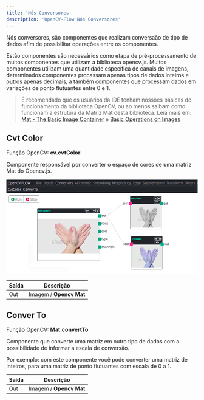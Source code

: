 ```yaml
---
title: 'Nós Conversores'
description: 'OpenCV-Flow Nós Conversores'
---
```


Nós conversores, são componentes que realizam conversaão de tipo de dados afim de possibilitar operações entre os componentes.

Estão componentes são necessários como etapa de pré-processamento de muitos componentes que utilizam a biblioteca opencv.js.
Muitos componentes utilizam uma quantidade específica de canais de imagens, 
determinados componentes procassam apenas tipos de dados inteiros e outros apenas decimais,
a também componentes que processam dados em variações de ponto flutuantes entre 0 e 1.

>
> É recomendado que os usuários da IDE tenham nossões básicas do funcionamento da biblioteca OpenCV, 
> ou ao menos saibam como funcionam a estrutura da Matriz Mat desta biblioteca.
> Leia mais em: 
> [Mat - The Basic Image Container](https://docs.opencv.org/4.x/d6/d6d/tutorial_mat_the_basic_image_container.html)
> e
> [Basic Operations on Images](https://docs.opencv.org/4.x/de/d06/tutorial_js_basic_ops.html)

## Cvt Color

Função OpenCV: **cv.cvtColor**

Componente responsável por converter o espaço de cores de uma matriz Mat do Opencv.js. 

![Video Capture](../../assets/conversors/cvtconversors.png)

| Saída     | Descrição |
|-----------|-----------|
| Out       | Imagem / **Opencv Mat**   |


## Conver To

Função OpenCV: **Mat.convertTo**

Componente que converte uma matriz em outro tipo de dados com a possibilidade de informar a escala de conversão.

Por exemplo: com este componente você pode converter uma matriz de inteiros, para uma matriz de ponto flutuantes com escala de 0 a 1.

| Saída     | Descrição |
|-----------|-----------|
| Out       | Imagem / **Opencv Mat**   |
